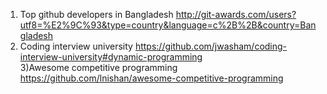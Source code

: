 1) Top github developers in Bangladesh
 http://git-awards.com/users?utf8=%E2%9C%93&type=country&language=c%2B%2B&country=Bangladesh
2) Coding interview university
https://github.com/jwasham/coding-interview-university#dynamic-programming      
3)Awesome competitive programming
https://github.com/lnishan/awesome-competitive-programming

